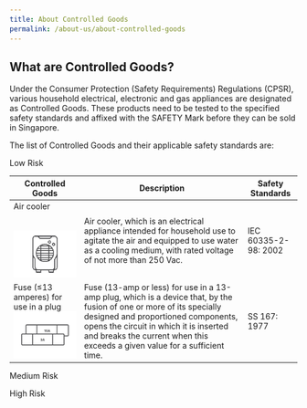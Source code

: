 ```yaml
---
title: About Controlled Goods
permalink: /about-us/about-controlled-goods
---
```

## What are Controlled Goods?
Under the Consumer Protection (Safety Requirements) Regulations (CPSR), various household electrical, electronic and gas appliances are designated as Controlled Goods. These products need to be tested to the specified safety standards and affixed with the SAFETY Mark before they can be sold in Singapore.

The list of Controlled Goods and their applicable safety standards are:

Low Risk

|Controlled Goods|Description|Safety Standards|
| --- | --- | --- |
|Air cooler  &nbsp; &nbsp; &nbsp; &nbsp; &nbsp; &nbsp; &nbsp; &nbsp; &nbsp; &nbsp; &nbsp;  &nbsp;  &nbsp;  &nbsp;  &nbsp;  &nbsp;  &nbsp;  &nbsp;  &nbsp;  &nbsp;  &nbsp;  &nbsp;  &nbsp;  &nbsp;  &nbsp;  &nbsp;  &nbsp;  ![air cooler](/images/about-us/33-categories-controlled-goods/air-cooler.png)  |Air cooler, which is an electrical appliance intended for household use to agitate the air and equipped to use water as a cooling medium, with rated voltage of not more than 250 Vac.|IEC 60335-2-98: 2002
|Fuse (≤13 amperes) for use in a plug ![fuse](/images/about-us/33-categories-controlled-goods/fuse.png)  |Fuse (13-amp or less) for use in a 13-amp plug, which is a device that, by the fusion of one or more of its specially designed and proportioned components, opens the circuit in which it is inserted and breaks the current when this exceeds a given value for a sufficient time.|SS 167: 1977

Medium Risk


High Risk
